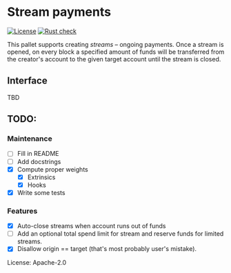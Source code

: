 # Stream payments

[![License](https://img.shields.io/badge/License-Apache_2.0-blue.svg)](https://opensource.org/licenses/Apache-2.0) [![Rust check](https://github.com/Wiezzel/stream-payments/actions/workflows/rust.yml/badge.svg)](https://github.com/Wiezzel/stream-payments/actions/workflows/rust.yml)

This pallet supports creating *streams* – ongoing payments. Once a stream is opened,
on every block a specified amount of funds will be transferred from the creator's account
to the given target account until the stream is closed.

## Interface
TBD 

## TODO:

### Maintenance

- [ ] Fill in README
- [ ] Add docstrings
- [x] Compute proper weights
  - [x] Extrinsics
  - [x] Hooks
- [x] Write some tests

### Features

- [x] Auto-close streams when account runs out of funds
- [ ] Add an optional total spend limit for stream and reserve funds for limited streams.
- [x] Disallow origin == target (that's most probably user's mistake).

License: Apache-2.0
